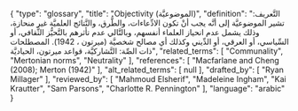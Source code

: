 {
    "type": "glossary",
    "title": "Objectivity (الموضوعيَّة)",
    "definition": "التَّعريف: تشير الموضوعيَّة إلى أنَّه يجب أنْ تكون الادِّعاءات، والطُّرق، والنَّتائج العلميَّة غير منحازة، وذلك يشمل عدم انحياز العلماء أنفسهم، وبالتَّالي عدم تأثرهم بالتَّحيُّز الثَّقافي، أو السِّياسي، أو العرقي، أو الدِّيني وكذلك أي مصالح شخصيَّة (ميرتون ، 1942).  المصطلحات ذات الصِّة: التَّشاركيَّة، قواعد ميرتون، الحياديَّة",
    "related_terms": [
        "Communality",
        "Mertonian norms",
        "Neutrality"
    ],
    "references": [
        "Macfarlane and Cheng (2008); Merton (1942)"
    ],
    "alt_related_terms": [
        null
    ],
    "drafted_by": [
        "Ryan Millager"
    ],
    "reviewed_by": [
        "Mahmoud Elsherif",
        "Madeleine Ingham",
        "Kai Krautter",
        "Sam Parsons",
        "Charlotte R. Pennington"
    ],
    "language": "arabic"
}